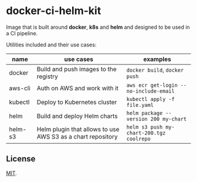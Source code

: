 # docker-ci-helm-kit

Image that is built around **docker**, **k8s** and **helm** and designed to be used in a CI pipeline.

Utilities included and their use cases:

name | use cases | examples
--- | --- | ---
docker | Build and push images to the registry | `docker build`, `docker push`
aws-cli | Auth on AWS and work with it | `aws ecr get-login --no-include-email`
kubectl | Deploy to Kubernetes cluster | `kubectl apply -f file.yaml`
helm | Build and deploy Helm charts | `helm package --version 200 my-chart`
helm-s3 | Helm plugin that allows to use AWS S3 as a chart repository | `helm s3 push my-chart-200.tgz coolrepo`

## License

[MIT](LICENSE).
